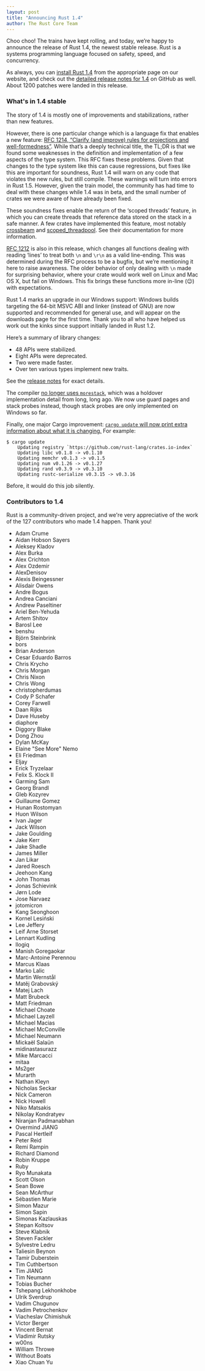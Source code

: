```yaml
---
layout: post
title: "Announcing Rust 1.4"
author: The Rust Core Team
---
```


Choo choo! The trains have kept rolling, and today, we’re happy to announce the
release of Rust 1.4, the newest stable release. Rust is a systems programming
language focused on safety, speed, and concurrency.

As always, you can [install Rust 1.4][install] from the appropriate page on our
website, and check out the [detailed release notes for 1.4][notes] on GitHub as
well. About 1200 patches were landed in this release.

[install]: http://www.rust-lang.org/install.html
[notes]: https://github.com/rust-lang/rust/blob/master/RELEASES.md#version-140-october-2015

### What's in 1.4 stable

The story of 1.4 is mostly one of improvements and stabilizations, rather than
new features.

However, there is one particular change which is a language fix that enables a
new feature: [RFC 1214, “Clarify (and improve) rules for projections and
well-formedness”](https://github.com/rust-lang/rfcs/pull/1214). While that’s
a deeply technical title, the TL;DR is that we found some weaknesses in the
definition and implementation of a few aspects of the type system. This RFC
fixes these problems. Given that changes to the type system like this can cause
regressions, but fixes like this are important for soundness, Rust 1.4 will
warn on any code that violates the new rules, but still compile. These warnings
will turn into errors in Rust 1.5. However, given the train model, the
community has had time to deal with these changes while 1.4 was in beta, and
the small number of crates we were aware of have already been fixed.

These soundness fixes enable the return of the ‘scoped threads’ feature, in
which you can create threads that reference data stored on the stack in a
safe manner. A few crates have implemented this feature, most notably
[crossbeam] and [scoped_threadpool]. See their documentation for more
information.

[crossbeam]: https://crates.io/crates/crossbeam
[scoped_threadpool]: https://crates.io/crates/scoped_threadpool

[RFC 1212](https://github.com/rust-lang/rfcs/blob/master/text/1212-line-endings.md)
is also in this release, which changes all functions dealing with reading
‘lines’ to treat both `\n` and `\r\n` as a valid line-ending. This was
determined during the RFC process to be a bugfix, but we’re mentioning it
here to raise awareness. The older behavior of only dealing with `\n` made
for surprising behavior, where your crate would work well on Linux and Mac OS
X, but fail on Windows. This fix brings these functions more in-line (😉)
with expectations.

Rust 1.4 marks an upgrade in our Windows support: Windows builds targeting the
64-bit MSVC ABI and linker (instead of GNU) are now supported and recommended
for general use, and will appear on the downloads page for the first time.
Thank you to all who have helped us work out the kinks since support initially
landed in Rust 1.2.

Here’s a summary of library changes:

* 48 APIs were stabilized.
* Eight APIs were deprecated.
* Two were made faster.
* Over ten various types implement new traits.

See the [release notes][libnotes] for exact details.

[libnotes]: https://github.com/brson/rust/blob/relnotes/RELEASES.md#libraries

The compiler [no longer uses
`morestack`](https://github.com/rust-lang/rust/pull/27338), which was a
holdover implementation detail from long, long ago. We now use guard pages
and stack probes instead, though stack probes are only implemented on Windows
so far.

Finally, one major Cargo improvement: [`cargo update` will now print extra
information about what it is
changing.](https://github.com/rust-lang/cargo/pull/1931) For example:

```text
$ cargo update
    Updating registry `https://github.com/rust-lang/crates.io-index`
    Updating libc v0.1.8 -> v0.1.10
    Updating memchr v0.1.3 -> v0.1.5
    Updating num v0.1.26 -> v0.1.27
    Updating rand v0.3.9 -> v0.3.10
    Updating rustc-serialize v0.3.15 -> v0.3.16
```

Before, it would do this job silently.

### Contributors to 1.4

Rust is a community-driven project, and we're very appreciative of the work of
the 127 contributors who made 1.4 happen. Thank you!

- Adam Crume
- Aidan Hobson Sayers
- Aleksey Kladov
- Alex Burka
- Alex Crichton
- Alex Ozdemir
- AlexDenisov
- Alexis Beingessner
- Alisdair Owens
- Andre Bogus
- Andrea Canciani
- Andrew Paseltiner
- Ariel Ben-Yehuda
- Artem Shitov
- Barosl Lee
- benshu
- Björn Steinbrink
- bors
- Brian Anderson
- Cesar Eduardo Barros
- Chris Krycho
- Chris Morgan
- Chris Nixon
- Chris Wong
- christopherdumas
- Cody P Schafer
- Corey Farwell
- Daan Rijks
- Dave Huseby
- diaphore
- Diggory Blake
- Dong Zhou
- Dylan McKay
- Elaine "See More" Nemo
- Eli Friedman
- Eljay
- Erick Tryzelaar
- Felix S. Klock II
- Garming Sam
- Georg Brandl
- Gleb Kozyrev
- Guillaume Gomez
- Hunan Rostomyan
- Huon Wilson
- Ivan Jager
- Jack Wilson
- Jake Goulding
- Jake Kerr
- Jake Shadle
- James Miller
- Jan Likar
- Jared Roesch
- Jeehoon Kang
- John Thomas
- Jonas Schievink
- Jørn Lode
- Jose Narvaez
- jotomicron
- Kang Seonghoon
- Kornel Lesiński
- Lee Jeffery
- Leif Arne Storset
- Lennart Kudling
- llogiq
- Manish Goregaokar
- Marc-Antoine Perennou
- Marcus Klaas
- Marko Lalic
- Martin Wernstål
- Matěj Grabovský
- Matej Lach
- Matt Brubeck
- Matt Friedman
- Michael Choate
- Michael Layzell
- Michael Macias
- Michael McConville
- Michael Neumann
- Mickaël Salaün
- midinastasurazz
- Mike Marcacci
- mitaa
- Ms2ger
- Murarth
- Nathan Kleyn
- Nicholas Seckar
- Nick Cameron
- Nick Howell
- Niko Matsakis
- Nikolay Kondratyev
- Niranjan Padmanabhan
- Overmind JIANG
- Pascal Hertleif
- Peter Reid
- Remi Rampin
- Richard Diamond
- Robin Kruppe
- Ruby
- Ryo Munakata
- Scott Olson
- Sean Bowe
- Sean McArthur
- Sébastien Marie
- Simon Mazur
- Simon Sapin
- Simonas Kazlauskas
- Stepan Koltsov
- Steve Klabnik
- Steven Fackler
- Sylvestre Ledru
- Taliesin Beynon
- Tamir Duberstein
- Tim Cuthbertson
- Tim JIANG
- Tim Neumann
- Tobias Bucher
- Tshepang Lekhonkhobe
- Ulrik Sverdrup
- Vadim Chugunov
- Vadim Petrochenkov
- Viacheslav Chimishuk
- Victor Berger
- Vincent Bernat
- Vladimir Rutsky
- w00ns
- William Throwe
- Without Boats
- Xiao Chuan Yu
